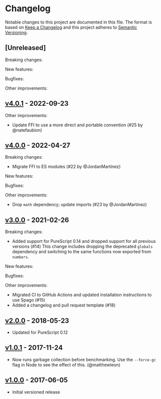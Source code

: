 # Changelog

Notable changes to this project are documented in this file. The format is based on [Keep a Changelog](https://keepachangelog.com/en/1.0.0/) and this project adheres to [Semantic Versioning](https://semver.org/spec/v2.0.0.html).

## [Unreleased]

Breaking changes:

New features:

Bugfixes:

Other improvements:

## [v4.0.1](https://github.com/purescript/purescript-minibench/releases/tag/v4.0.1) - 2022-09-23

Other improvements:
- Update FFI to use a more direct and portable convention (#25 by @natefaubion)

## [v4.0.0](https://github.com/purescript/purescript-minibench/releases/tag/v4.0.0) - 2022-04-27

Breaking changes:
- Migrate FFI to ES modules (#22 by @JordanMartinez)

New features:

Bugfixes:

Other improvements:
- Drop `math` dependency; update imports (#23 by @JordanMartinez)

## [v3.0.0](https://github.com/purescript/purescript-minibench/releases/tag/v3.0.0) - 2021-02-26

Breaking changes:
- Added support for PureScript 0.14 and dropped support for all previous versions (#14)
  This change includes dropping the deprecated `globals` dependency and switching to the same functions now exported from `numbers`.

New features:

Bugfixes:

Other improvements:
- Migrated CI to GitHub Actions and updated installation instructions to use Spago (#15)
- Added a changelog and pull request template (#18)

## [v2.0.0](https://github.com/purescript/purescript-minibench/releases/tag/v2.0.0) - 2018-05-23

- Updated for PureScript 0.12

## [v1.0.1](https://github.com/purescript/purescript-minibench/releases/tag/v1.0.1) - 2017-11-24

- Now runs garbage collection before benchmarking. Use the `--force-gc` flag in Node to see the effect of this. (@matthewleon)

## [v1.0.0](https://github.com/purescript/purescript-minibench/releases/tag/v1.0.0) - 2017-06-05

- Initial versioned release
